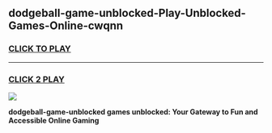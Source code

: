 
## dodgeball-game-unblocked-Play-Unblocked-Games-Online-cwqnn
<h3>
<a href="https://premium76.site?title=dodgeball-game-unblocked&ref=25A">CLICK TO PLAY</a></h3>
<hr>

<h3>
<a href="https://premium76.site?title=dodgeball-game-unblocked&ref=25A">CLICK 2 PLAY</a>
  
</h3>

<a href="https://premium76.site?title=dodgeball-game-unblocked&ref=25A"><img src="https://clearcache.store/games.png"></a>


**dodgeball-game-unblocked games unblocked: Your Gateway to Fun and Accessible Online Gaming**
